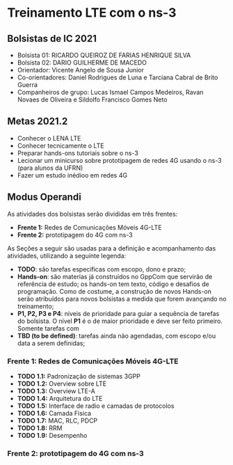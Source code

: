 # Treinamento LTE com o ns-3

## Bolsistas de IC 2021
- Bolsista 01: RICARDO QUEIROZ DE FARIAS HENRIQUE SILVA
- Bolsista 02: DARIO GUILHERME DE MACEDO
- Orientador: Vicente Angelo de Sousa Junior
- Co-orientadores: Daniel Rodrigues de Luna e Tarciana Cabral de Brito Guerra 
- Companheiros de grupo: Lucas Ismael Campos Medeiros, Ravan Novaes de Oliveira e Sildolfo Francisco Gomes Neto 

## Metas 2021.2
- Conhecer o LENA LTE
- Conhecer tecnicamente o LTE
- Preparar hands-ons tutoriais sobre o ns-3
- Lecionar um minicurso sobre prototipagem de redes 4G usando o ns-3 (para alunos da UFRN)
- Fazer um estudo inédioo em redes 4G 

## Modus Operandi

As atividades dos bolsistas serão divididas em três frentes:
- **Frente 1:** Redes de Comunicações Móveis 4G-LTE
- **Frente 2:** prototipagem do 4G com ns-3

As Seções a seguir são usadas para a definição e acompanhamento das atividades, utilizando a seguinte legenda:

- **TODO**: são tarefas específicas com escopo, dono e prazo;
- **Hands-on**: são materias já construídos no GppCom que servirão de referência de estudo; os hands-on tem texto, código e desafios de programação. Como de costume, a construção de novos Hands-on serão atribuídos para novos bolsistas a medida que forem avançando no treinamento;
- **P1, P2, P3 e P4**: níveis de prioridade para guiar a sequência de tarefas do bolsista. O nível **P1** é o de maior prioridade e deve ser feito primeiro. Somente tarefas com 
- **TBD (to be defined)**: tarefas ainda não agendadas, com escopo e/ou data a serem definidas;

### Frente 1: Redes de Comunicações Móveis 4G-LTE
   - **TODO 1.1:** Padronização de sistemas 3GPP
   - **TODO 1.2:** Overview sobre LTE
   - **TODO 1.3:** Overview LTE-A
   - **TODO 1.4:** Arquitetura do LTE
   - **TODO 1.5:** Interface de radio e camadas de protocolos
   - **TODO 1.6:** Camada Fisica
   - **TODO 1.7:** MAC, RLC, PDCP
   - **TODO 1.8:** RRM
   - **TODO 1.9:** Desempenho

### Frente 2: prototipagem do 4G com ns-3


